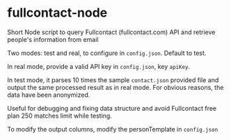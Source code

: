 fullcontact-node
================

Short Node script to query Fullcontact (fullcontact.com) API and retrieve people's information from email

Two modes: test and real, to configure in `config.json`. Default to test.

In real mode, provide a valid API key in `config.json`, key `apiKey`.

In test mode, it parses 10 times the sample `contact.json` provided file and output the same processed result as in real mode. For obvious reasons, the data have been anonymized.

Useful for debugging and fixing data structure and avoid Fullcontact free plan 250 matches limit while testing.

To modify the output columns, modify the personTemplate in `config.json`